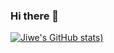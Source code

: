 ### Hi there 👋
[![Jiwe's GitHub stats](https://github-readme-stats.vercel.app/api?username=jiwe&show_icons=true&theme=radical))](https://github.com/jiwe/github-readme-stats)

<!--
**jiwe/jiwe** is a ✨ _special_ ✨ repository because its `README.md` (this file) appears on your GitHub profile.

Here are some ideas to get you started:

- 🔭 I’m currently working on ...
- 🌱 I’m currently learning ...
- 👯 I’m looking to collaborate on ...
- 🤔 I’m looking for help with ...
- 💬 Ask me about ...
- 📫 How to reach me: ...
- 😄 Pronouns: ...
- ⚡ Fun fact: ...
-->
